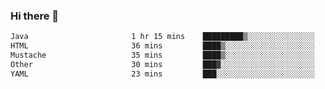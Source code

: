 ### Hi there 👋

<!--START_SECTION:waka-->

```txt
Java                       1 hr 15 mins    █████████▒░░░░░░░░░░░░░░░   37.11 %
HTML                       36 mins         ████▒░░░░░░░░░░░░░░░░░░░░   17.75 %
Mustache                   35 mins         ████▒░░░░░░░░░░░░░░░░░░░░   17.45 %
Other                      30 mins         ███▓░░░░░░░░░░░░░░░░░░░░░   14.91 %
YAML                       23 mins         ███░░░░░░░░░░░░░░░░░░░░░░   11.58 %
```

<!--END_SECTION:waka-->

<!--
**jerry-shao/jerry-shao** is a ✨ _special_ ✨ repository because its `README.md` (this file) appears on your GitHub profile.

Here are some ideas to get you started:

- 🔭 I’m currently working on ...
- 🌱 I’m currently learning ...
- 👯 I’m looking to collaborate on ...
- 🤔 I’m looking for help with ...
- 💬 Ask me about ...
- 📫 How to reach me: ...
- 😄 Pronouns: ...
- ⚡ Fun fact: ...
-->
